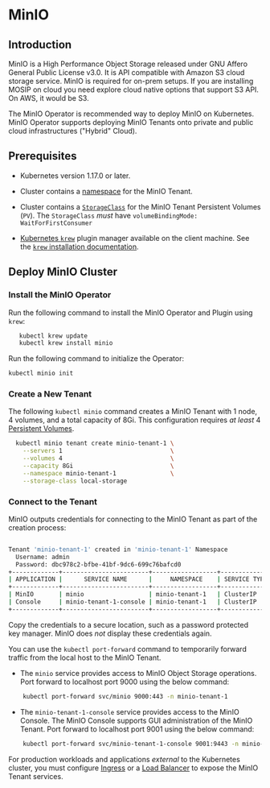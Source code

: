 # MinIO

## Introduction

MinIO is a High Performance Object Storage released under GNU Affero General Public License v3.0. It is API compatible with Amazon S3 cloud storage service.  MinIO is required for on-prem setups. If you are installing MOSIP on cloud you need explore cloud native options that support S3 API.  On AWS, it would be S3.  

The MinIO Operator is recommended way to deploy MinIO on Kubernetes. MinIO Operator supports deploying MinIO Tenants onto private and public cloud infrastructures ("Hybrid" Cloud).

## Prerequisites

- Kubernetes version 1.17.0 or later.

- Cluster contains a [namespace](https://github.com/minio/operator/blob/master/README.md#minio-tenant-namespace) for
  the MinIO Tenant.

- Cluster contains a [`StorageClass`](https://github.com/minio/operator/blob/master/README.md#default-storage-class)
  for the MinIO Tenant Persistent Volumes  (`PV`). The `StorageClass` *must* have `volumeBindingMode: WaitForFirstConsumer`

- [Kubernetes `krew`](https://github.com/kubernetes-sigs/krew)
  plugin manager available on the client machine. See the [`krew` installation documentation](https://krew.sigs.k8s.io/docs/user-guide/setup/install/).

## Deploy MinIO Cluster

### Install the MinIO Operator

Run the following command to install the MinIO Operator and Plugin using `krew`:

```sh
   kubectl krew update
   kubectl krew install minio
```

Run the following command to initialize the Operator:

```sh
kubectl minio init
```

### Create a New Tenant

The following `kubectl minio` command creates a MinIO Tenant with 1 node, 4 volumes, and a total capacity  of 8Gi. This configuration requires
*at least* 4 [Persistent Volumes](https://github.com/minio/operator#Local-Persistent-Volumes).

```sh
  kubectl minio tenant create minio-tenant-1 \
    --servers 1                              \
    --volumes 4                              \
    --capacity 8Gi                           \
    --namespace minio-tenant-1               \
    --storage-class local-storage
```

### Connect to the Tenant

MinIO outputs credentials for connecting to the MinIO Tenant as part of the creation
process:

```sh

Tenant 'minio-tenant-1' created in 'minio-tenant-1' Namespace
  Username: admin
  Password: dbc978c2-bfbe-41bf-9dc6-699c76bafcd0
+-------------+------------------------+------------------+--------------+-----------------+
| APPLICATION |      SERVICE NAME      |     NAMESPACE    | SERVICE TYPE | SERVICE PORT(S) |
+-------------+------------------------+------------------+--------------+-----------------+
| MinIO       | minio                  | minio-tenant-1   | ClusterIP    | 443             |
| Console     | minio-tenant-1-console | minio-tenant-1   | ClusterIP    | 9090,9443       |
+-------------+------------------------+------------------+--------------+-----------------+

```

Copy the credentials to a secure location, such as a password protected key manager.
MinIO does *not* display these credentials again.

You can use the `kubectl port-forward` command to temporarily forward traffic from the local host to the MinIO Tenant.

- The `minio` service provides access to MinIO Object Storage operations. Port forward to localhost
port 9000 using the below command:


```sh
    kubectl port-forward svc/minio 9000:443 -n minio-tenant-1
```

- The `minio-tenant-1-console` service provides access to the MinIO Console. The
  MinIO Console supports GUI administration of the MinIO Tenant. Port forward to localhost
port 9001 using the below command:

```sh
    kubectl port-forward svc/minio-tenant-1-console 9001:9443 -n minio-tenant-1
```

For production workloads and applications *external* to the Kubernetes cluster, you must configure
[Ingress](https://kubernetes.io/docs/concepts/services-networking/ingress/) or a
[Load Balancer](https://kubernetes.io/docs/concepts/services-networking/service/#loadbalancer) to
expose the MinIO Tenant services.
